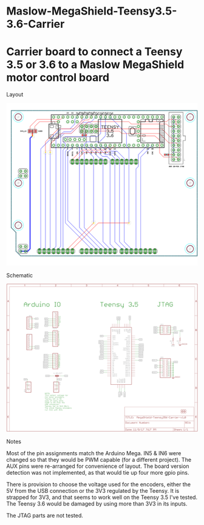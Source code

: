 # Maslow-MegaShield-Teensy3.5-3.6-Carrier
Carrier board to connect a Teensy 3.5 or 3.6 to a Maslow MegaShield motor control board
======================


Layout

![Layout](/BoardLayout.tif)

Schematic

![Schematic](/Schematic.tif)


Notes

 Most of the pin assignments match the Arduino Mega. IN5 & IN6 were changed so that they would be PWM capable (for a different project). The AUX pins were re-arranged for convenience of layout. The board version detection was not implemented, as that would tie up four more gpio pins. 
 
 There is provision to choose the voltage used for the encoders, either the 5V from the USB connection or the 3V3 regulated by the Teensy. It is strapped for 3V3, and that seems to work well on the Teensy 3.5 I've tested. The Teensy 3.6 would be damaged by using more than 3V3 in its inputs.

 The JTAG parts are not tested.

